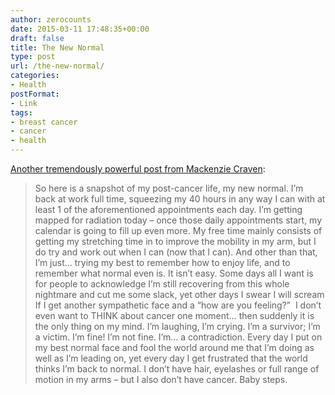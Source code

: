 ```yaml
---
author: zerocounts
date: 2015-03-11 17:48:35+00:00
draft: false
title: The New Normal
type: post
url: /the-new-normal/
categories:
- Health
postFormat:
- Link
tags:
- breast cancer
- cancer
- health
---
```


[Another tremendously powerful post from Mackenzie Craven](http://rosegoldlining.com/2015/03/the-new-normal/):


<blockquote>So here is a snapshot of my post-cancer life, my new normal. I’m back at work full time, squeezing my 40 hours in any way I can with at least 1 of the aforementioned appointments each day. I’m getting mapped for radiation today – once those daily appointments start, my calendar is going to fill up even more. My free time mainly consists of getting my stretching time in to improve the mobility in my arm, but I do try and work out when I can (now that I can). And other than that, I’m just… trying my best to remember how to enjoy life, and to remember what normal even is. It isn’t easy. Some days all I want is for people to acknowledge I’m still recovering from this whole nightmare and cut me some slack, yet other days I swear I will scream If I get another sympathetic face and a “how are you feeling?”  I don’t even want to THINK about cancer one moment… then suddenly it is the only thing on my mind. I’m laughing, I’m crying. I’m a survivor; I’m a victim. I’m fine! I’m not fine. I’m… a contradiction. Every day I put on my best normal face and fool the world around me that I’m doing as well as I’m leading on, yet every day I get frustrated that the world thinks I’m back to normal. I don’t have hair, eyelashes or full range of motion in my arms – but I also don’t have cancer. Baby steps.</blockquote>
